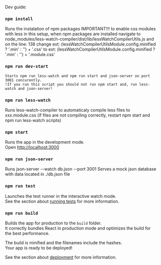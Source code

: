 Dev guide:

### `npm install`

Runs the instalation of npm packages
IMPORTANT!!! to enable css modules with less in this setup, when npm packages are installed navigate to node_modules/less-watch-compiler/dist/lib/lessWatchCompilerUtils.js
    and on the line: 138 change
        ext: (lessWatchCompilerUtilsModule.config.minified ? '.min' : '') + '.css'
    to
        ext: (lessWatchCompilerUtilsModule.config.minified ? '.min' : '') + '.module.css'
    
### `npm run dev-start`
    Starts npm run less-watch and npm run start and json-server on port 3001 concurently.
    !If you run this script you should not run npm start and, run less-watch and json-server!

### `npm run less-watch`

Runs less-watch-compiler to automaticaly compile less files to xxx.module.css
(if files are not compiling correctly, restart npm start and npm run less-watch scripts)

### `npm start`

Runs the app in the development mode.<br />
Open [http://localhost:3000](http://localhost:3000)

### `npm run json-server`

Runs json-server --watch db.json --port 3001
Serves a mock json database with data located in ./db.json file

### `npm run test`

Launches the test runner in the interactive watch mode.<br />
See the section about [running tests](https://facebook.github.io/create-react-app/docs/running-tests) for more information.

### `npm run build`

Builds the app for production to the `build` folder.<br />
It correctly bundles React in production mode and optimizes the build for the best performance.

The build is minified and the filenames include the hashes.<br />
Your app is ready to be deployed!

See the section about [deployment](https://facebook.github.io/create-react-app/docs/deployment) for more information.
<!-- 
### `yarn eject`

**Note: this is a one-way operation. Once you `eject`, you can’t go back!**

If you aren’t satisfied with the build tool and configuration choices, you can `eject` at any time. This command will remove the single build dependency from your project.

Instead, it will copy all the configuration files and the transitive dependencies (webpack, Babel, ESLint, etc) right into your project so you have full control over them. All of the commands except `eject` will still work, but they will point to the copied scripts so you can tweak them. At this point you’re on your own.

You don’t have to ever use `eject`. The curated feature set is suitable for small and middle deployments, and you shouldn’t feel obligated to use this feature. However we understand that this tool wouldn’t be useful if you couldn’t customize it when you are ready for it.

## Learn More

You can learn more in the [Create React App documentation](https://facebook.github.io/create-react-app/docs/getting-started).

To learn React, check out the [React documentation](https://reactjs.org/).

### Code Splitting

This section has moved here: https://facebook.github.io/create-react-app/docs/code-splitting

### Analyzing the Bundle Size

This section has moved here: https://facebook.github.io/create-react-app/docs/analyzing-the-bundle-size

### Making a Progressive Web App

This section has moved here: https://facebook.github.io/create-react-app/docs/making-a-progressive-web-app

### Advanced Configuration

This section has moved here: https://facebook.github.io/create-react-app/docs/advanced-configuration

### Deployment

This section has moved here: https://facebook.github.io/create-react-app/docs/deployment

### `yarn build` fails to minify

This section has moved here: https://facebook.github.io/create-react-app/docs/troubleshooting#npm-run-build-fails-to-minify -->
